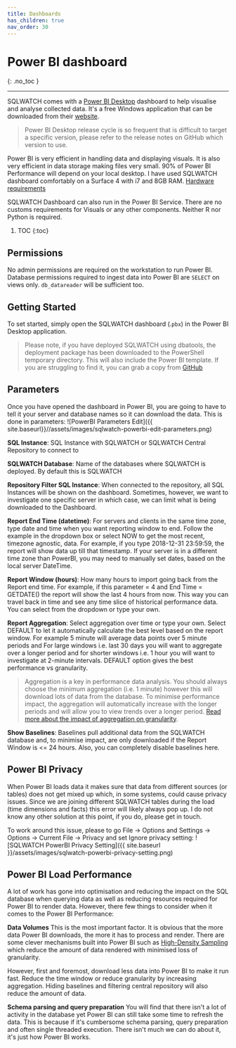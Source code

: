 ```yaml
---
title: Dashboards
has_children: true
nav_order: 30
---
```


# Power BI dashboard
{: .no_toc }

---

SQLWATCH comes with a [Power BI Desktop](https://powerbi.microsoft.com/en-us/desktop/) dashboard to help visualise and analyse collected data. 
It's a free Windows application that can be downloaded from their [website](https://powerbi.microsoft.com/en-us/get-started/).

>Power BI Desktop release cycle is so frequent that is difficult to target a specific version, please refer to the release notes on GitHub which version to use.

Power BI is very efficient in handling data and displaying visuals. It is also very efficient in data storage making files very small. 90% of Power BI Performance will depend on your local desktop. 
I have used SQLWATCH dashboard comfortably on a Surface 4 with i7 and 8GB RAM. [Hardware requirements](https://docs.microsoft.com/en-us/power-bi/desktop-get-the-desktop#minimum-requirements)

SQLWATCH Dashboard can also run in the Power BI Service. There are no customs requirements for Visuals or any other components. Neither R nor Python is required.

1. TOC 
{:toc}

## Permissions

No admin permissions are required on the workstation to run Power BI. 
Database permissions required to ingest data into Power BI are `SELECT` on views only. `db_datareader` will be sufficient too. 

## Getting Started

To set started, simply open the SQLWATCH dashboard (.`pbx`) in the Power BI Desktop application.

>Please note, if you have deployed SQLWATCH using dbatools, the deployment package has been downloaded to the PowerShell temporary directory. This will also include the Power BI template. If you are struggling to find it, you can grab a copy from [GitHub](https://github.com/marcingminski/sqlwatch/releases/latest) 

## Parameters

Once you have opened the dashboard in Power BI, you are going to have to tell it your server and database names so it can download the data. This is done in parameters:
![PowerBI Parameters Edit]({{ site.baseurl}}//assets/images/sqlwatch-powerbi-edit-parameters.png)

**SQL Instance**: SQL Instance with SQLWATCH or SQLWATCH Central Repository to connect to

**SQLWATCH Database**: Name of the databases where SQLWATCH is deployed. By default this is SQLWATCH

**Repository Filter SQL Instance**: When connected to the repository, all SQL Instances will be shown on the dashboard. Sometimes, however, we want to investigate one specific server in which case, we can limit what is being downloaded to the Dashboard.

**Report End Time (datetime)**: For servers and clients in the same time zone, type date and time when you want reporting window to end. Follow the example in the dropdown box or select NOW to get the most recent, timezone agnostic, data. For example, if you type 2018-12-31 23:59:59, the report will show data up till that timestamp. If your server is in a different time zone than PowerBI, you may need to manually set dates, based on the local server DateTime.

**Report Window (hours)**: How many hours to import going back from the Report end time. For example, if this parameter = 4 and End Time = GETDATE() the report will show the last 4 hours from now. This way you can travel back in time and see any time slice of historical performance data. You can select from the dropdown or type your own.

**Report Aggregation**: Select aggregation over time or type your own. Select DEFAULT to let it automatically calculate the best level based on the report window. For example 5 minute will average data points over 5 minute periods and For large windows i.e. last 30 days you will want to aggregate over a longer period and for shorter windows i.e. 1 hour you will want to investigate at 2-minute intervals. DEFAULT option gives the best performance vs granularity.

>Aggregation is a key in performance data analysis. You should always choose the minimum aggregation (i.e. 1 minute) however this will download lots of data from the database. To minimise performance impact, the aggregation will automatically increase with the longer periods and will allow you to view trends over a longer period. [Read more about the impact of aggregation on granularity](https://sqlwatch.io/blog/impact-of-aggregation-on-granularity-and-observability/).

**Show Baselines**: Baselines pull additional data from the SQLWATCH database and, to minimise impact, are only downloaded if the Report Window is <= 24 hours. Also, you can completely disable baselines here.

## Power BI Privacy

When Power BI loads data it makes sure that data from different sources (or tables) does not get mixed up which, in some systems, could cause privacy issues. Since we are joining different SQLWATCH tables during the load (time dimensions and facts) this error will likely always pop up. I do not know any other solution at this point, if you do, please get in touch. 

To work around this issue, please to go File -> Options and Settings -> Options -> Current File -> Privacy and set Ignore privacy setting:
![SQLWATCH PowerBI Privacy Setting]({{ site.baseurl }}/assets/images/sqlwatch-powerbi-privacy-setting.png)

## Power BI Load Performance

A lot of work has gone into optimisation and reducing the impact on the SQL database when querying data as well as reducing resources required for Power BI to render data. However, there few things to consider when it comes to the Power BI Performance:

**Data Volumes**
This is the most important factor. It is obvious that the more data Power BI downloads, the more it has to process and render. 
There are some clever mechanisms built into Power BI such as [High-Density Sampling](https://docs.microsoft.com/en-us/power-bi/desktop-high-density-sampling) which reduce the amount of data rendered with minimised loss of granularity.

However, first and foremost, download less data into Power BI to make it run fast. Reduce the time window or reduce granularity by increasing aggregation. Hiding baselines and filtering central repository will also reduce the amount of data.

**Schema parsing and query preparation**
You will find that there isn't a lot of activity in the database yet Power BI can still take some time to refresh the data. This is because if it's cumbersome schema parsing, query preparation and often single threaded execution. There isn't much we can do about it, it's just how Power BI works. 
